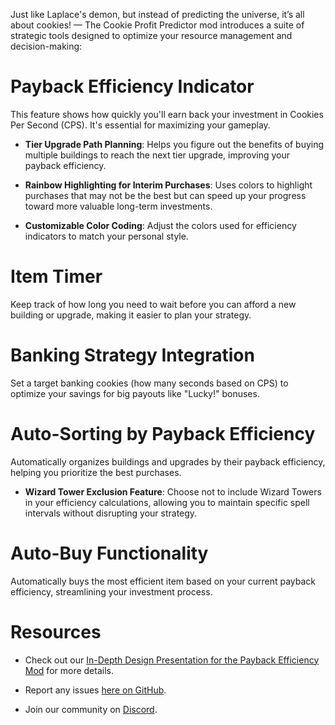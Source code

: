 Just like Laplace's demon, but instead of predicting the universe, it’s all about cookies! — The Cookie Profit Predictor mod introduces a suite of strategic tools designed to optimize your resource management and decision-making:

# Payback Efficiency Indicator
This feature shows how quickly you'll earn back your investment in Cookies Per Second (CPS). It's essential for maximizing your gameplay.

* **Tier Upgrade Path Planning**: Helps you figure out the benefits of buying multiple buildings to reach the next tier upgrade, improving your payback efficiency.
    
* **Rainbow Highlighting for Interim Purchases**: Uses colors to highlight purchases that may not be the best but can speed up your progress toward more valuable long-term investments.
    
* **Customizable Color Coding**: Adjust the colors used for efficiency indicators to match your personal style.
    

# Item Timer
Keep track of how long you need to wait before you can afford a new building or upgrade, making it easier to plan your strategy.

# Banking Strategy Integration
Set a target banking cookies (how many seconds based on CPS) to optimize your savings for big payouts like "Lucky!" bonuses.

# Auto-Sorting by Payback Efficiency
Automatically organizes buildings and upgrades by their payback efficiency, helping you prioritize the best purchases.

* **Wizard Tower Exclusion Feature**: Choose not to include Wizard Towers in your efficiency calculations, allowing you to maintain specific spell intervals without disrupting your strategy.

# Auto-Buy Functionality
Automatically buys the most efficient item based on your current payback efficiency, streamlining your investment process.

# Resources

* Check out our [In-Depth Design Presentation for the Payback Efficiency Mod](https://docs.google.com/presentation/d/e/2PACX-1vTzBJulPWJ08URtZp5QLGivJpnkVb3hF7dLUSOcUoWH9Pdtxmj3jmoPwnbL71LTP2moVhr3-GTd0cdA/pub?start=false&amp;loop=false&amp;delayms=60000) for more details.
    
* Report any issues [here on GitHub](https://github.com/jcppkkk/BestDealHelper/issues).
    
* Join our community on [Discord](https://discord.gg/VxVdXDdTNW).